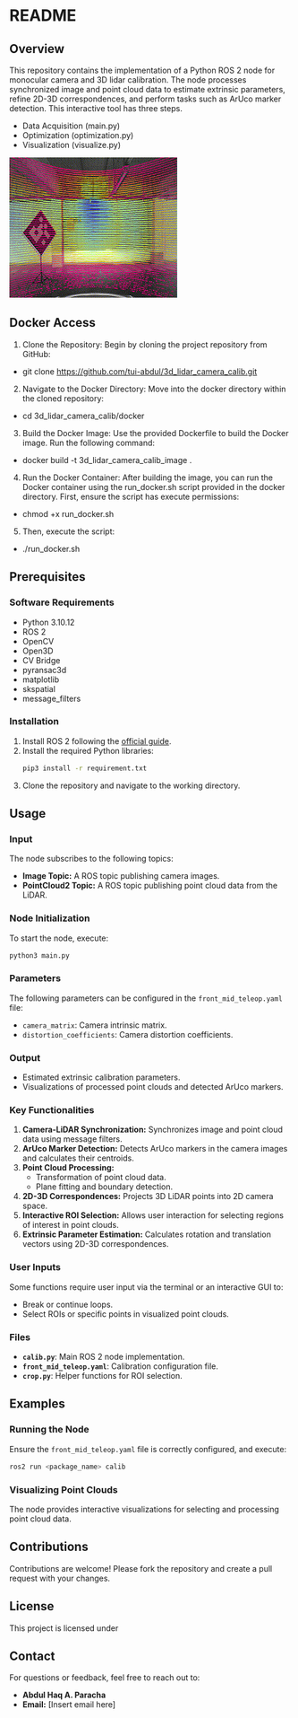 # README

## Overview
This repository contains the implementation of a Python ROS 2 node for monocular camera and 3D lidar calibration. The node processes synchronized image and point cloud data to estimate extrinsic parameters, refine 2D-3D correspondences, and perform tasks such as ArUco marker detection. This interactive tool has three steps.
- Data Acquisition (main.py)
- Optimization (optimization.py)
- Visualization (visualize.py)

![Demo of Feature](images/vis.gif)

## Docker Access
1. Clone the Repository: Begin by cloning the project repository from GitHub: 
- git clone https://github.com/tui-abdul/3d_lidar_camera_calib.git

2. Navigate to the Docker Directory: Move into the docker directory within the cloned repository:
- cd 3d_lidar_camera_calib/docker

3. Build the Docker Image: Use the provided Dockerfile to build the Docker image. Run the following command:
- docker build -t 3d_lidar_camera_calib_image .

4. Run the Docker Container: After building the image, you can run the Docker container using the run_docker.sh script provided in the docker directory. First, ensure the script has execute permissions:
- chmod +x run_docker.sh

5. Then, execute the script:
- ./run_docker.sh


## Prerequisites

### Software Requirements
- Python 3.10.12
- ROS 2
- OpenCV
- Open3D
- CV Bridge
- pyransac3d
- matplotlib
- skspatial
- message_filters

### Installation
1. Install ROS 2 following the [official guide](https://docs.ros.org/).
2. Install the required Python libraries:
   ```bash
   pip3 install -r requirement.txt
   ```
3. Clone the repository and navigate to the working directory.

## Usage

### Input
The node subscribes to the following topics:
- **Image Topic:** A ROS topic publishing camera images.
- **PointCloud2 Topic:** A ROS topic publishing point cloud data from the LiDAR.

### Node Initialization
To start the node, execute:
```bash
python3 main.py
```

### Parameters
The following parameters can be configured in the `front_mid_teleop.yaml` file:
- `camera_matrix`: Camera intrinsic matrix.
- `distortion_coefficients`: Camera distortion coefficients.

### Output
- Estimated extrinsic calibration parameters.
- Visualizations of processed point clouds and detected ArUco markers.

### Key Functionalities
1. **Camera-LiDAR Synchronization:** Synchronizes image and point cloud data using message filters.
2. **ArUco Marker Detection:** Detects ArUco markers in the camera images and calculates their centroids.
3. **Point Cloud Processing:**
   - Transformation of point cloud data.
   - Plane fitting and boundary detection.
4. **2D-3D Correspondences:** Projects 3D LiDAR points into 2D camera space.
5. **Interactive ROI Selection:** Allows user interaction for selecting regions of interest in point clouds.
6. **Extrinsic Parameter Estimation:** Calculates rotation and translation vectors using 2D-3D correspondences.

### User Inputs
Some functions require user input via the terminal or an interactive GUI to:
- Break or continue loops.
- Select ROIs or specific points in visualized point clouds.

### Files
- **`calib.py`**: Main ROS 2 node implementation.
- **`front_mid_teleop.yaml`**: Calibration configuration file.
- **`crop.py`**: Helper functions for ROI selection.

## Examples

### Running the Node
Ensure the `front_mid_teleop.yaml` file is correctly configured, and execute:
```bash
ros2 run <package_name> calib
```

### Visualizing Point Clouds
The node provides interactive visualizations for selecting and processing point cloud data.

## Contributions
Contributions are welcome! Please fork the repository and create a pull request with your changes.

## License
This project is licensed under

## Contact
For questions or feedback, feel free to reach out to:
- **Abdul Haq A. Paracha**
- **Email:** [Insert email here]

